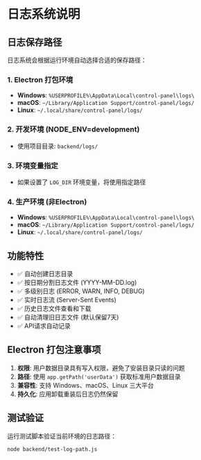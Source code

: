 # 日志系统说明

## 日志保存路径

日志系统会根据运行环境自动选择合适的保存路径：

### 1. Electron 打包环境
- **Windows**: `%USERPROFILE%\AppData\Local\control-panel\logs\`
- **macOS**: `~/Library/Application Support/control-panel/logs/`
- **Linux**: `~/.local/share/control-panel/logs/`

### 2. 开发环境 (NODE_ENV=development)
- 使用项目目录: `backend/logs/`

### 3. 环境变量指定
- 如果设置了 `LOG_DIR` 环境变量，将使用指定路径

### 4. 生产环境 (非Electron)
- **Windows**: `%USERPROFILE%\AppData\Local\control-panel\logs\`
- **macOS**: `~/Library/Application Support/control-panel/logs/`
- **Linux**: `~/.local/share/control-panel/logs/`

## 功能特性

- ✅ 自动创建日志目录
- ✅ 按日期分割日志文件 (YYYY-MM-DD.log)
- ✅ 多级别日志 (ERROR, WARN, INFO, DEBUG)
- ✅ 实时日志流 (Server-Sent Events)
- ✅ 历史日志文件查看和下载
- ✅ 自动清理旧日志文件 (默认保留7天)
- ✅ API请求自动记录

## Electron 打包注意事项

1. **权限**: 用户数据目录具有写入权限，避免了安装目录只读的问题
2. **路径**: 使用 `app.getPath('userData')` 获取标准用户数据目录
3. **兼容性**: 支持 Windows、macOS、Linux 三大平台
4. **持久化**: 应用卸载重装后日志仍然保留

## 测试验证

运行测试脚本验证当前环境的日志路径：
```bash
node backend/test-log-path.js
```